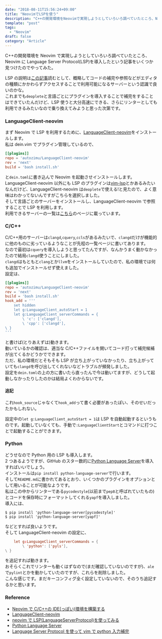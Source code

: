 ```yaml
---
date: "2018-08-11T15:56:24+09:00"
title: "NeovimでLSPを使う"
description: "C++の開発環境をNeovimで実現しようとしていろいろ調べていたところ、NeovimにLanguage Server Protocol(LSP)を導入したという記事をいくつか見つけたのでやってみた"
template: "post"
tags:
  - "Neovim"
draft: false
category: "Article"
---
```


C++の開発環境を Neovim で実現しようとしていろいろ調べていたところ、Neovim に Language Server Protocol(LSP)を導入したという記事をいくつか見つけたのでやってみた。

LSP の説明は[この記事](https://qiita.com/atsushieno/items/ce31df9bd88e98eec5c4)読むとして、概略してコードの補完や参照などがエディタの種類にかかわらずアクセスすることで利用可能になるサーバーという認識で良いのかな。  
これまでも`deoplete`と言語ごとにプラグインを導入することで補完をすることはできていたんだけど、LSP 使うと大分高速にできる、さらにリンターとしても利用できるみたいなので乗り換えてみようと思った次第です。



### LanguageClient-neovim

まず Neovim で LSP を利用するために、[LanguageClient-neovim](https://github.com/autozimu/LanguageClient-neovim)をインストールします。  
私は dein.vim でプラグイン管理しているので、

```toml
[[plugins]]
repo = 'autozimu/LanguageClient-neovim'
rev = 'next'
build = 'bash install.sh'
```

と`dein.toml`に書き込んで Neovim を起動させインストールします。  
LanguageClient-neovim 以外にも LSP のプラグインは[vim-lsp](https://github.com/prabirshrestha/vim-lsp)とかあるみたいなんだけど、LanguageClient-neovim は`deoplete`で使える!と見たので、よく意味はわかってないんですがこちらを選択しました。  
そして言語ごとのサーバーをインストールし、LanguageClient-neovim で参照することで LSP を利用します。  
利用できるサーバーの一覧は[こちら](https://langserver.org/)のページに載っています。

### C/C++

C/C++用のサーバーは`clangd`,`cquery`,`ccls`があるみたいで、`clangd`だけが機能的に他のものに劣っているようなことが先程の一覧ページに書いてあります。  
なので最初は`cquery`を導入しようと思ってたんですが、なんかうまく動かなかったので結局`clangd`使うことにしました。  
`clangd`はもともと`clang`とか`llvm`をインストールしていたので、私の環境では何も追加でインストールせず使えました。  
設定は、

```toml
[[plugins]]
repo = 'autozimu/LanguageClient-neovim'
rev = 'next'
build = 'bash install.sh'
hook_add = '''
    set hidden
    let g:LanguageClient_autoStart = 1
    let g:LanguageClient_serverCommands = {
        \ 'c': ['clangd'],
        \ 'cpp': ['clangd'],
\ }
'''
```

と書けば(とりあえずは)動きます。  
動いているかの確認は、適当な C/C++ファイルを開いてコード打って補完候補が出てくるかどうかでできます。  
ただ、私の環境だとそもそも LSP が立ち上がっていなかったり、立ち上がっていても`clangd`を呼び出してくれないなどトラブルが頻発しました。  
設定を`dein.toml`の上の方に書いたら直ったんで今は動いてますが、どうして起動しなかったりしたのかは結局よくわからないです。

#### 追記

これ`hook_source`じゃなくて`hook_add`って書く必要があったぽい、そのせいだったかもしれない。

設定中の`let g:LanguageClient_autoStart = 1`は LSP を自動起動するというものです。起動していなくても、手動で`:LanguageClientStart`とコマンドに打つことで起動することができます。

### Python

どうせなので Python 用の LSP も導入します。  
2 つあるようですが、GitHub のスター数的に[Python Language Server](https://github.com/palantir/python-language-server)を導入すればいいでしょう。  
インストールは`pip install python-language-server`で行います。  
そして`README.md`に書かれてあるとおり、いくつかのプラグインをオプションとして用いることが可能なようです。  
私はこの中からリンターである`pycodestyle`(以前まで`pep8`と呼ばれていたもの)とコードを保存時にフォーマットしてくれる`yapf`を導入しました。  
導入には、

```
$ pip install 'python-language-server[pycodestyle]'
$ pip install 'python-language-server[yapf]'
```

などとすれば良いようです。  
そして LanguageClient-neovim の設定に、

```toml
    let g:LanguageClient_serverCommands = {
        \ 'python': ['pyls'],
\ }
```

を追記すれば動きます。  
おそらくこれでリンターも動くはずなので(まだ確認していないのですが)、`ale`で`pylint`とかを動かしていたのですが、これらを削除しました。  
こんな感じです。まだキーコンフィグ全く設定していないので、そのうち追記するかと思います。

### Reference

- [Neovim で C/C++の IDE(っぽい)環境を構築する](https://qiita.com/arwtyxouymz0110/items/b09ef1ed7a2f7bf1c5e6)
- [LanguageClient-neovim](https://github.com/autozimu/LanguageClient-neovim)
- [neovim で LSP(LanguageServerProtocol)を使ってみる](http://wheson-prog.hatenablog.jp/entry/2018/06/05/141730)
- [Python Language Server](https://github.com/palantir/python-language-server)
- [Language Server Protocol を使って vim で python 入力補完](https://qiita.com/kouichi_c/items/5f047ab3a7c64277e97c)
